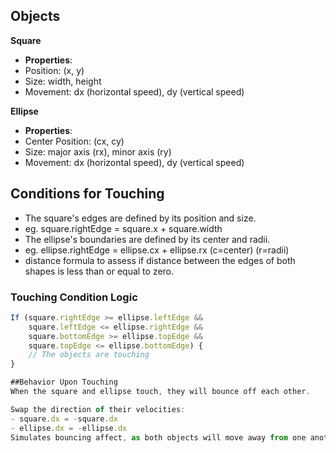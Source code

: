 ## Objects
**Square**
   - **Properties**:
   - Position: (x, y)
   - Size: width, height
   - Movement: dx (horizontal speed), dy (vertical speed)

**Ellipse**
  - **Properties**:
   - Center Position: (cx, cy)
   - Size: major axis (rx), minor axis (ry)
   - Movement: dx (horizontal speed), dy (vertical speed)

## Conditions for Touching
- The square's edges are defined by its position and size.
- eg. square.rightEdge = square.x + square.width
- The ellipse's boundaries are defined by its center and radii.
- eg. ellipse.rightEdge = ellipse.cx + ellipse.rx (c=center) (r=radii)
- distance formula to assess if distance between the edges of both shapes is less than or equal to zero.

### Touching Condition Logic
```javascript
If (square.rightEdge >= ellipse.leftEdge && 
    square.leftEdge <= ellipse.rightEdge && 
    square.bottomEdge >= ellipse.topEdge && 
    square.topEdge <= ellipse.bottomEdge) {
    // The objects are touching
}

##Behavior Upon Touching
When the square and ellipse touch, they will bounce off each other.

Swap the direction of their velocities:
- square.dx = -square.dx
- ellipse.dx = -ellipse.dx
Simulates bouncing affect, as both objects will move away from one another upon collision.



